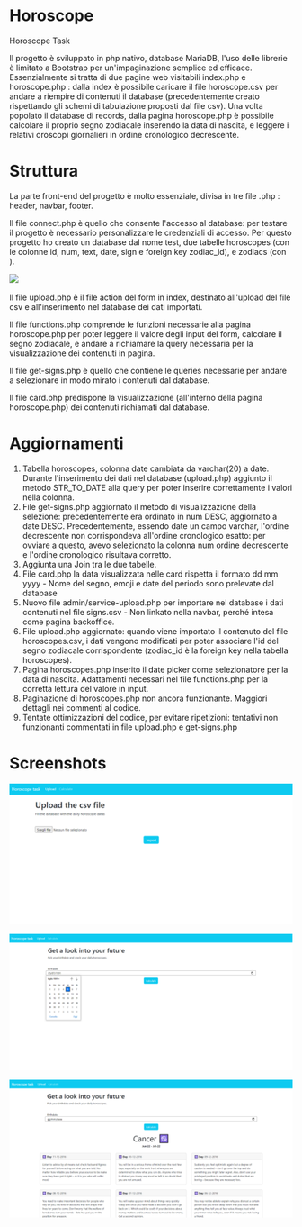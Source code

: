 # Horoscope
Horoscope Task

Il progetto è sviluppato in php nativo, database MariaDB, l'uso delle librerie è limitato a Bootstrap per un'impaginazione semplice ed efficace.
Essenzialmente si tratta di due pagine web visitabili index.php e horoscope.php : dalla index è possibile caricare il file horoscope.csv per andare a riempire di contenuti il database (precedentemente creato rispettando gli schemi di tabulazione proposti dal file csv).
Una volta popolato il database di records, dalla pagina horoscope.php è possibile calcolare il proprio segno zodiacale inserendo la data di nascita, e leggere
i relativi oroscopi giornalieri in ordine cronologico decrescente.

# Struttura

La parte front-end del progetto è molto essenziale, divisa in tre file .php : header, navbar, footer.

Il file connect.php è quello che consente l'accesso al database: per testare il progetto è necessario personalizzare le credenziali di accesso.
Per questo progetto ho creato un database dal nome test, due tabelle horoscopes (con le colonne id, num, text, date, sign e foreign key zodiac_id), e zodiacs 
(con ). 

<img src="readme-src/task-vs02-db.php">

Il file upload.php è il file action del form in index, destinato all'upload del file csv e all'inserimento nel database dei dati importati.

Il file functions.php comprende le funzioni necessarie alla pagina horoscope.php per poter leggere il valore degli input del form, calcolare il segno zodiacale, e andare a richiamare la query necessaria per la visualizzazione dei contenuti in pagina.

Il file get-signs.php è quello che contiene le queries necessarie per andare a selezionare in modo mirato i contenuti dal database.

Il file card.php predispone la visualizzazione (all'interno della pagina horoscope.php) dei contenuti richiamati dal database.

# Aggiornamenti

1. Tabella horoscopes, colonna date cambiata da varchar(20) a date. Durante l'inserimento dei dati nel database (upload.php) aggiunto il metodo STR_TO_DATE alla query per poter inserire correttamente i valori nella colonna.
2. File get-signs.php aggiornato il metodo di visualizzazione della selezione: precedentemente era ordinato in num DESC, aggiornato a date DESC.
	Precedentemente, essendo date un campo varchar, l'ordine decrescente non corrispondeva all'ordine cronologico esatto: per ovviare a questo, avevo selezionato la colonna num ordine decrescente e l'ordine cronologico risultava corretto. 
3. Aggiunta una Join tra le due tabelle.
4. File card.php la data visualizzata nelle card rispetta il formato dd mm yyyy - Nome del segno, emoji e date del periodo sono prelevate dal database
5. Nuovo file admin/service-upload.php per importare nel database i dati contenuti nel file signs.csv - Non linkato nella navbar, perché intesa come pagina backoffice.
6. File upload.php aggiornato: quando viene importato il contenuto del file horoscopes.csv, i dati vengono modificati per poter associare l'id del segno zodiacale corrispondente (zodiac_id è la foreign key nella tabella horoscopes).
7. Pagina horoscopes.php inserito il date picker come selezionatore per la data di nascita. Adattamenti necessari nel file functions.php per la corretta lettura del valore in input.
8. Paginazione di horoscopes.php non ancora funzionante. Maggiori dettagli nei commenti al codice.
9. Tentate ottimizzazioni del codice, per evitare ripetizioni: tentativi non funzionanti commentati in file upload.php e get-signs.php


# Screenshots

<img src="readme-src/task01.png"><br>

<img src="readme-src/task-vs2-01.png"><br>

<img src="readme-src/task-vs2-02.png"><br>